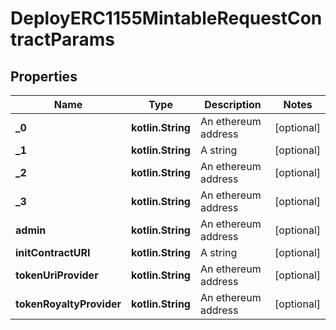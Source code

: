
# DeployERC1155MintableRequestContractParams

## Properties
Name | Type | Description | Notes
------------ | ------------- | ------------- | -------------
**_0** | **kotlin.String** | An ethereum address |  [optional]
**_1** | **kotlin.String** | A string |  [optional]
**_2** | **kotlin.String** | An ethereum address |  [optional]
**_3** | **kotlin.String** | An ethereum address |  [optional]
**admin** | **kotlin.String** | An ethereum address |  [optional]
**initContractURI** | **kotlin.String** | A string |  [optional]
**tokenUriProvider** | **kotlin.String** | An ethereum address |  [optional]
**tokenRoyaltyProvider** | **kotlin.String** | An ethereum address |  [optional]



